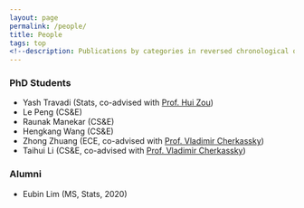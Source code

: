 ```yaml
---
layout: page
permalink: /people/
title: People
tags: top
<!--description: Publications by categories in reversed chronological order. -->
---
```


### PhD Students

- Yash Travadi (Stats, co-advised with [Prof. Hui Zou](http://users.stat.umn.edu/~zouxx019/))
- Le Peng (CS&E)
- Raunak Manekar (CS&E)
- Hengkang Wang (CS&E)
- Zhong Zhuang (ECE, co-advised with [Prof. Vladimir Cherkassky](http://people.ece.umn.edu/~cherkass/))
- Taihui Li (CS&E, co-advised with [Prof. Vladimir Cherkassky](http://people.ece.umn.edu/~cherkass/))

### Alumni

- Eubin Lim (MS, Stats, 2020)
